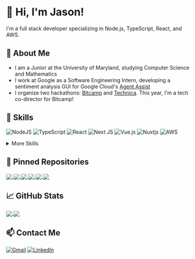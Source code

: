# 👋 Hi, I'm Jason!
I'm a full stack developer specializing in Node.js, TypeScript, React, and AWS.

## 💬 About Me
- I am a Junior at the University of Maryland, studying Computer Science and Mathematics
- I work at Google as a Software Engineering Intern, developing a sentiment analysis GUI for Google Cloud's [Agent Assist](https://cloud.google.com/agent-assist)
- I organize two hackathons: [Bitcamp](https://bit.camp/) and [Technica](https://www.gotechnica.org/). This year, I'm a tech co-director for Bitcamp!

## 🌱 Skills

![NodeJS](https://img.shields.io/badge/node.js-6DA55F?style=for-the-badge&logo=node.js&logoColor=white)
![TypeScript](https://img.shields.io/badge/typescript-%23007ACC.svg?style=for-the-badge&logo=typescript&logoColor=white)
![React](https://img.shields.io/badge/react-%2320232a.svg?style=for-the-badge&logo=react&logoColor=%2361DAFB)
![Next JS](https://img.shields.io/badge/Next-black?style=for-the-badge&logo=next.js&logoColor=white)
![Vue.js](https://img.shields.io/badge/vuejs-%2335495e.svg?style=for-the-badge&logo=vuedotjs&logoColor=%234FC08D)
![Nuxtjs](https://img.shields.io/badge/Nuxt-002E3B?style=for-the-badge&logo=nuxtdotjs&logoColor=#00DC82)
![AWS](https://img.shields.io/badge/AWS-%23FF9900.svg?style=for-the-badge&logo=amazon-aws&logoColor=white)

<details>
  <summary>More Skills</summary>

  ![React Native](https://img.shields.io/badge/react_native-%2320232a.svg?style=for-the-badge&logo=react&logoColor=%2361DAFB)
  ![Expo](https://img.shields.io/badge/expo-1C1E24?style=for-the-badge&logo=expo&logoColor=#D04A37)
  ![Angular](https://img.shields.io/badge/angular-%23DD0031.svg?style=for-the-badge&logo=angular&logoColor=white)

  ![Redux](https://img.shields.io/badge/redux-%23593d88.svg?style=for-the-badge&logo=redux&logoColor=white)
  ![Prisma](https://img.shields.io/badge/Prisma-3982CE?style=for-the-badge&logo=Prisma&logoColor=white)
  ![AmazonDynamoDB](https://img.shields.io/badge/Amazon%20DynamoDB-4053D6?style=for-the-badge&logo=Amazon%20DynamoDB&logoColor=white)
  ![Postgres](https://img.shields.io/badge/postgres-%23316192.svg?style=for-the-badge&logo=postgresql&logoColor=white)

  ![Jest](https://img.shields.io/badge/-jest-%23C21325?style=for-the-badge&logo=jest&logoColor=white)
  ![Testing-Library](https://img.shields.io/badge/-TestingLibrary-%23E33332?style=for-the-badge&logo=testing-library&logoColor=white)
  ![Postman](https://img.shields.io/badge/Postman-FF6C37?style=for-the-badge&logo=postman&logoColor=white)
  
  ![Figma](https://img.shields.io/badge/figma-%23F24E1E.svg?style=for-the-badge&logo=figma&logoColor=white)
  ![Storybook](https://img.shields.io/badge/-Storybook-FF4785?style=for-the-badge&logo=storybook&logoColor=white)
</details>

## 📌 Pinned Repositories
<a href="https://github.com/jasoneliu/portfolio">
  <img align="center" src="https://github-readme-stats.vercel.app/api/pin/?username=jasoneliu&hide_border=true&theme=github_dark&repo=portfolio" />
</a>
<a href="https://github.com/jasoneliu/typing">
  <img align="center" src="https://github-readme-stats.vercel.app/api/pin/?username=jasoneliu&hide_border=true&theme=github_dark&repo=typing" />
</a>
<a href="https://github.com/jasoneliu/wapo-maps">
  <img align="center" src="https://github-readme-stats.vercel.app/api/pin/?username=jasoneliu&hide_border=true&theme=github_dark&repo=wapo-maps" />
</a>
<a href="https://github.com/bitcamp/bitcamp-sleeper-site-2023">
  <img align="center" src="https://github-readme-stats.vercel.app/api/pin/?username=bitcamp&hide_border=true&theme=github_dark&repo=bitcamp-sleeper-site-2023" />
</a>
<a href="https://github.com/jasoneliu/umbrella">
  <img align="center" src="https://github-readme-stats.vercel.app/api/pin/?username=jasoneliu&hide_border=true&theme=github_dark&repo=umbrella" />
</a>
<a href="https://github.com/jasoneliu/pessoalab">
  <img align="center" src="https://github-readme-stats.vercel.app/api/pin/?username=jasoneliu&hide_border=true&theme=github_dark&repo=pessoalab" />
</a>

## 📈 GitHub Stats
<a href="https://github.com/anuraghazra/github-readme-stats">
  <img align="center" src="https://github-readme-stats.vercel.app/api?username=jasoneliu&hide_border=true&theme=github_dark&hide_rank=true&show_icons=true&include_all_commits=true&count_private=true&custom_title=GitHub%20Stats" />
</a>
<a href="https://github.com/anuraghazra/github-readme-stats">
  <img align="center" src="https://github-readme-stats.vercel.app/api/top-langs/?username=jasoneliu&hide_border=true&theme=github_dark&hide=jupyter%20notebook&layout=compact&langs_count=10" />
</a>

## 📫 Contact Me
[![Gmail](https://img.shields.io/badge/Gmail-D14836?style=for-the-badge&logo=gmail&logoColor=white)](mailto:jasoneliu03@gmail.com)
[![LinkedIn](https://img.shields.io/badge/linkedin-%230077B5.svg?style=for-the-badge&logo=linkedin&logoColor=white)](https://www.linkedin.com/in/jasoneliu/)

